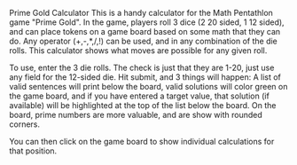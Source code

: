 Prime Gold Calculator
This is a handy calculator for the Math Pentathlon game "Prime Gold".  In the game, players
roll 3 dice (2 20 sided, 1 12 sided), and can place tokens on a game board based on some math
that they can do.  Any operator (+,-,*,/,!) can be used, and in any combination of the die
rolls.  This calculator shows what moves are possible for any given roll.

To use, enter the 3 die rolls.  The check is just that they are 1-20, just use any field for the 
12-sided die.  Hit submit, and 3 things will happen:  A list of valid sentences will print below the board,
valid solutions will color green on the game board, and if you have entered a target value, that 
solution (if available) will be highlighted at the top of the list below the board.  On the board,
prime numbers are more valuable, and are show with rounded corners.

You can then click on the game board to show individual calculations for that position.
